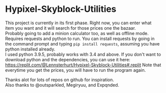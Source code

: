 # Hypixel-Skyblock-Utilities

This project is currently in its first phase. Right now, you can enter what item you want and it will search for those prices one the bazaar.  
Probably going to add a minion calculator too, as well as offline mode.  
Requires requests and python to run. You can install requests by going in the command prompt and typing `pip install requests`, assuming you have python installed already.<br> I used python 3.9.5, probably works with 3.4 and above. 
If you don't want to download python and the dependencies, you can use it here: https://replit.com/@Lennsterhurt/Hypixel-Skyblock-Utilities#.replit
Note that everytime you get the prices, you will have to run the program again.


Thanks alot for lots of repos on github for inspiration.  
Also thanks to @outsparkled, Megiryuu, and Expqnded.
